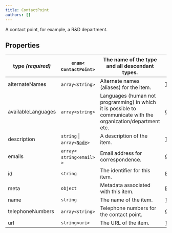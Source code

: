 ```yaml
---
title: ContactPoint
authors: []
---
```


A contact point, for example, a R&D department.

## Properties

| **type _(required)_** | `enum<`​`ContactPoint`​`>`                     | The name of the type and all descendant types.                                                                  | [Entity](./Entity.html)             |
| --------------------- | ---------------------------------------------- | --------------------------------------------------------------------------------------------------------------- | ----------------------------------- |
| alternateNames        | `array<`​`string`​`>`                          | Alternate names (aliases) for the item.                                                                         | [Thing](./Thing.html)               |
| availableLanguages    | `array<`​`string`​`>`                          | Languages (human not programming) in which it is possible to communicate with the organization/department etc.  | [ContactPoint](./ContactPoint.html) |
| description           | `string` \| `array<`​[`Node`](./Node.html)​`>` | A description of the item.                                                                                      | [Thing](./Thing.html)               |
| emails                | `array<`​`string<email>`​`>`                   | Email address for correspondence.                                                                               | [ContactPoint](./ContactPoint.html) |
| id                    | `string`                                       | The identifier for this item.                                                                                   | [Entity](./Entity.html)             |
| meta                  | `object`                                       | Metadata associated with this item.                                                                             | [Entity](./Entity.html)             |
| name                  | `string`                                       | The name of the item.                                                                                           | [Thing](./Thing.html)               |
| telephoneNumbers      | `array<`​`string`​`>`                          | Telephone numbers for the contact point.                                                                        | [ContactPoint](./ContactPoint.html) |
| url                   | `string<uri>`                                  | The URL of the item.                                                                                            | [Thing](./Thing.html)               |
